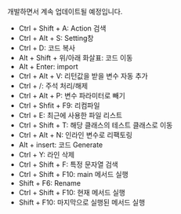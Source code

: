 개발하면서 계속 업데이트될 예정입니다.

* Ctrl + Shift + A: Action 검색
* Ctrl + Alt + S: Setting창
* Ctrl + D: 코드 복사
* Alt + Shift + 위/아래 화살표: 코드 이동
* Alt + Enter: import
* Ctrl + Alt + V: 리턴값을 받을 변수 자동 추가
* Ctrl + /: 주석 처리/해제
* Ctrl + Alt + P: 변수 파라미터로 빼기
* Ctrl + Shfit + F9: 리컴파일
* Ctrl + E: 최근에 사용한 파일 리스트
* Ctrl + Shift + T: 해당 클래스의 테스트 클래스로 이동
* Ctrl + Alt + N: 인라인 변수로 리팩토링
* Alt + insert: 코드 Generate
* Ctrl + Y: 라인 삭제
* Ctrl + Shift + F: 특정 문자열 검색
* Ctrl + Shift + F10: main 메서드 실행
* Shift + F6: Rename
* Ctrl + Shift + F10: 현재 메서드 실행
* Shift + F10: 마지막으로 실행된 메서드 실행